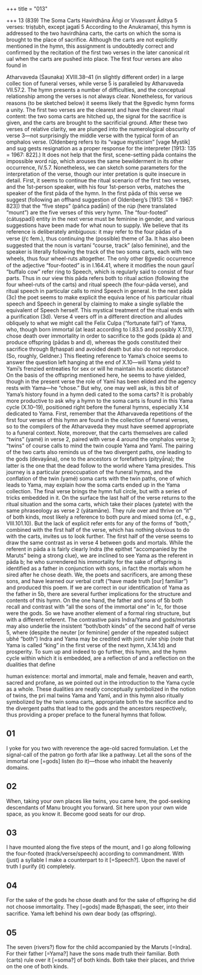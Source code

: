 +++
title = "013"

+++
13 (839)
The Soma Carts
Havirdhāna Āṅgi or Vivasvant Āditya
5 verses: triṣṭubh, except jagatī 5
According to the Anukramaṇī, this hymn is addressed to the two havirdhāna carts,  the carts on which the soma is brought to the place of sacrifice. Although the carts  are not explicitly mentioned in the hymn, this assignment is undoubtedly correct  and confirmed by the recitation of the first two verses in the later canonical rit
ual when the carts are pushed into place. The first four verses are also found in

Atharvaveda (Śaunaka) XVIII.38–41 (in slightly different order) in a large collec tion of funeral verses, while verse 5 is paralleled by Atharvaveda VII.57.2. The  hymn presents a number of difficulties, and the conceptual relationship among the  verses is not always clear. Nonetheless, for various reasons (to be sketched below) it  seems likely that the R̥gvedic hymn forms a unity.
The first two verses are the clearest and have the clearest ritual content: the two  soma carts are hitched up, the signal for the sacrifice is given, and the carts are  brought to the sacrificial ground.
After these two verses of relative clarity, we are plunged into the numerological  obscurity of verse 3—not surprisingly the middle verse with the typical form of an  omphalos verse. (Oldenberg refers to its “vague mysticism” [vage Mystik] and sug gests resignation as a proper response for the interpreter [1913: 135 = 1967: 822].)  It does not help that the first, scene-setting pāda contains the impossible word rúp,  which arouses the same bewilderment in its other occurrence, IV.5.7. Nonetheless,  we can sketch some parameters for the interpretation of the verse, though our inter pretation is quite insecure in detail. First, it seems to continue the ritual scenario  of the first two verses, and the 1st-person speaker, with his four 1st-person verbs,  matches the speaker of the first pāda of the hymn. In the first pāda of this verse we  suggest (following an offhand suggestion of Oldenberg’s [1913: 136 = 1967: 823])  that the “five steps” (páñca padā́ni) of the rúp (here translated “mount”) are the  five verses of this very hymn. The “four-footed” (cátuṣpadī) entity in the next verse  must be feminine in gender, and various suggestions have been made for what noun  to supply. We believe that its reference is deliberately ambiguous: it may refer to the  four pādas of a verse (ŕ̥c fem.), thus continuing the (possible) theme of 3a. It has  also been suggested that the noun is vartaní “course, track” (also feminine), and the  speaker is literally following the track of the two soma carts, each with two wheels,  thus four wheel-ruts altogether. The only other R̥gvedic occurrence of the adjective  “four-footed” is in I.164.41, where it modifies the noun gaurī́ “buffalo cow” refer
ring to Speech, which is regularly said to consist of four parts. Thus in our view  this pāda refers both to ritual action (following the four wheel-ruts of the carts)  and ritual speech (the four-pāda verse), and ritual speech in particular calls to mind  Speech in general. In the next pāda (3c) the poet seems to make explicit the equiva
lence of his particular ritual speech and Speech in general by claiming to make a  single syllable the equivalent of Speech herself. This mystical treatment of the ritual  ends with a purification (3d).
Verse 4 veers off in a different direction and alludes obliquely to what we might  call the Felix Culpa (“fortunate fall”) of Yama, who, though born immortal (at least  according to I.83.5 and possibly X.17.1), chose death over immortality in order to  sacrifice to the gods (pāda a) and produce offspring (pādas b and d), whereas the  gods constituted their sacrifice through Br̥haspati and avoided death but also do not  reproduce. (So, roughly, Geldner.) This fleeting reference to Yama’s choice seems to  answer the question left hanging at the end of X.10—will Yama yield to Yamī’s  frenzied entreaties for sex or will he maintain his ascetic distance? On the basis of the offspring mentioned here, he seems to have yielded, though in the present verse  the role of Yamī has been elided and the agency rests with Yama—he “chose.” But why, one may well ask, is this bit of Yama’s history found in a hymn dedi cated to the soma carts? It is probably more productive to ask why a hymn to the  soma carts is found in this Yama cycle (X.10–19), positioned right before the funeral  hymns, especially X.14 dedicated to Yama. First, remember that the Atharvaveda  repetitions of the first four verses of this hymn are found in the collection of funeral  verses, so to the compilers of the Atharvaveda they must have seemed appropriate  to a funeral context. Note, moreover, that the carts themselves are called “twins”  (yamé) in verse 2, paired with verse 4 around the omphalos verse 3; “twins” of  course calls to mind the twin couple Yama and Yamī. The pairing of the two carts  also reminds us of the two divergent paths, one leading to the gods (devayā́na), one  to the ancestors or forefathers (pitr̥yā́na); the latter is the one that the dead follow  to the world where Yama presides. This journey is a particular preoccupation of  the funeral hymns, and the conflation of the twin (yamé) soma carts with the twin  paths, one of which leads to Yama, may explain how the soma carts ended up in  the Yama collection.
The final verse brings the hymn full circle, but with a series of tricks embedded  in it. On the surface the last half of the verse returns to the ritual situation and the  soma carts, which take their places (yatete) with the same phraseology as verse 2  (yátamāne). They rule over and thrive on “it” of both kinds, most likely a reference  to both pure and mixed soma (cf., e.g., VIII.101.10). But the lack of explicit refer
ents for any of the forms of “both,” combined with the first half of the verse, which  has nothing obvious to do with the carts, invites us to look further. The first half of  the verse seems to draw the same contrast as in verse 4 between gods and mortals.  While the referent in pāda a is fairly clearly Indra (the epithet “accompanied by the  Maruts” being a strong clue), we are inclined to see Yama as the referent in pāda b;  he who surrendered his immortality for the sake of offspring is identified as a father  in conjunction with sons, in fact the mortals whom he sired after he chose death.  We, the poets and sacrificers, are among these sons, and have learned our verbal  craft (“have made truth [our] familiar”) and produced this poem.
If we are correct in our identification of Yama as the father in 5b, there are  several further implications for the structure and contents of this hymn. On the  one hand, the father and sons of 5b both recall and contrast with “all the sons  of the immortal one” in 1c, for those were the gods. So we have another element  of a formal ring structure, but with a different referent. The contrastive pairs  Indra/Yama and gods/mortals may also underlie the insistent “both/both kinds”  of the second half of verse 5, where (despite the neuter [or feminine] gender of the  repeated subject ubhé “both”) Indra and Yama may be credited with joint ruler ship (note that Yama is called “king” in the first verse of the next hymn, X.14.1d)  and prosperity.
To sum up and indeed to go further, this hymn, and the hymn cycle within  which it is embedded, are a reflection of and a reflection on the dualities that define

human existence: mortal and immortal, male and female, heaven and earth, sacred  and profane, as we pointed out in the introduction to the Yama cycle as a whole.  These dualities are neatly conceptually symbolized in the notion of twins, the pri mal twins Yama and Yamī, and in this hymn also ritually symbolized by the twin  soma carts, appropriate both to the sacrifice and to the divergent paths that lead  to the gods and the ancestors respectively, thus providing a proper preface to the  funeral hymns that follow.
## 01
I yoke for you two with reverence the age-old sacred formulation. Let the  signal-call of the patron go forth afar like a pathway.
Let all the sons of the immortal one [=gods] listen (to it)—those who  inhabit the heavenly domains.
## 02
When, taking your own places like twins, you came here, the god-seeking  descendants of Manu brought you forward.
Sit here upon your own wide space, as you know it. Become good seats  for our drop.
## 03
I have mounted along the five steps of the mount, and I go along
following the four-footed (track/verse/speech) according to
commandment.
With (just) a syllable I make a counterpart to it [=Speech?]. Upon the  navel of truth I purify (it) completely.
## 04
For the sake of the gods he chose death and for the sake of offspring he  did not choose immortality.
They [=gods] made Br̥haspati, the seer, into their sacrifice. Yama left  behind his own dear body (as offspring).
## 05
The seven (rivers?) flow for the child accompanied by the Maruts
[=Indra]. For their father [=Yama?] have the sons made truth their
familiar.
Both (carts) rule over it [=soma?] of both kinds. Both take their places,  and thrive on the one of both kinds.
